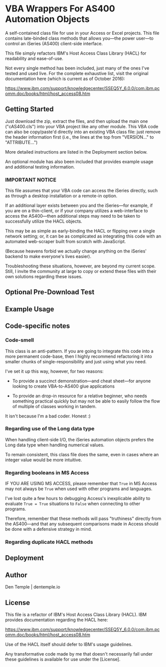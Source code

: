 # VBA Wrappers For AS400 Automation Objects

A self-contained class file for use in your Access or Excel projects.  This file contains late-binded class methods that allows you&#8212;the power user&#8212;to control an iSeries (AS400) client-side interface.

This file simply refactors IBM's Host Access Class Library (HACL) for readability and ease-of-use.

Not every single method has been included, just many of the ones I've tested and used live.  For the complete exhaustive list, visit the original documentation here (which is current as of October 2016):

https://www.ibm.com/support/knowledgecenter/SSEQ5Y_6.0.0/com.ibm.pcomm.doc/books/html/host_access08.htm

## Getting Started

Just download the zip, extract the files, and then upload the main one ("cAS400.cls") into your VBA project like any other module.  This VBA code can also be copy/paste'd directly into an existing VBA class file: just remove the header information first (i.e., the lines at the top from "VERSION..." to "ATTRIBUTE...")

More detailed instructions are listed in the Deployment section below.

An optional module has also been included that provides example usage and additional testing information.

### IMPORTANT NOTICE

This file assumes that your VBA code can access the iSeries directly, such as through a desktop installation or a remote-in option.

If an additional layer exists between you and the iSeries&#8212;for example, if you are on a thin-client, or if your company utilizes a web-interface to access the AS400&#8212;then additional steps may need to be taken to successfully utilize the HACL objects.

This may be as simple as early-binding the HACL or flipping over a single network setting; or, it can be as complicated as integrating this code with an automated web-scraper built from scratch with JavaScript.

(Because heavens forbid we actually change anything on the iSeries' backend to make everyone's lives easier).

Troubleshooting these situations, however, are beyond my current scope.  Still, I invite the community at large to copy or extend these files with their own solutions regarding these issues.

## Optional Pre-Download Test

## Example Usage

## Code-specific notes

### Code-smell

This class is an anti-pattern.  If you are going to integrate this code into a more permanent code-base, then I highly recommend refactoring it into smaller chunks of single-responsibility and just using what you need.

I've set it up this way, however, for two reasons:

- To provide a succinct demonstration&#8212;and cheat sheet&#8212;for anyone looking to create VBA-to-AS400 glue applications

- To provide an drop-in resource for a relative beginner, who needs something practical quickly but may not be able to easily follow the flow of multiple of classes working in tandem.

It isn't because I'm a bad coder.  Honest :)

### Regarding use of the Long data type

When handling client-side I/O, the iSeries automation objects prefers the Long data type when handling numerical values.

To remain consistent, this class file does the same, even in cases where an integer value would be more intuitive.

### Regarding booleans in MS Access

IF YOU ARE USING MS ACCESS, please remember that `True` in MS Access may not always be `True` when used with other programs and languages.

I've lost quite a few hours to debugging Access's inexplicable ability to evaluate `True = True` situations to `False` when connecting to other programs.

Therefore, remember that these methods will pass "truthiness" directly from the AS400&#8212;and that any subsequent comparisons made in Access should be done with a defensive strategy in mind.

### Regarding duplicate HACL methods

## Deployment

## Author

Den Temple | dentemple.io

## License

This file is a refactor of IBM's Host Access Class Library (HACL). IBM provides documentation regarding the HACL here:

https://www.ibm.com/support/knowledgecenter/SSEQ5Y_6.0.0/com.ibm.pcomm.doc/books/html/host_access08.htm

Use of the HACL itself should defer to IBM's usage guidelines.  

Any transformative code made by me that doesn't necessarily fall under these guidelines is available for use under the [License].
